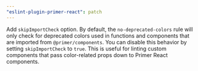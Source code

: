 ```yaml
---
"eslint-plugin-primer-react": patch
---
```


Add `skipImportCheck` option. By default, the `no-deprecated-colors` rule will only check for deprecated colors used in functions and components that are imported from `@primer/components`. You can disable this behavior by setting `skipImportCheck` to `true`. This is useful for linting custom components that pass color-related props down to Primer React components.
